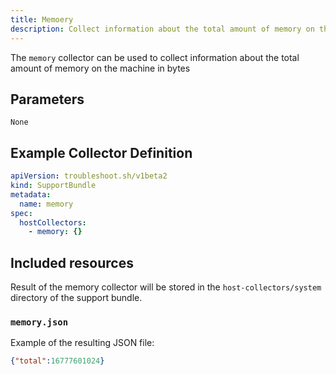 ```yaml
---
title: Memoery
description: Collect information about the total amount of memory on the machine
---
```


The `memory` collector can be used to collect information about the total amount of memory on the machine in bytes

## Parameters

`None`

## Example Collector Definition

```yaml
apiVersion: troubleshoot.sh/v1beta2
kind: SupportBundle
metadata:
  name: memory
spec:
  hostCollectors:
    - memory: {}
```


## Included resources

Result of the memory collector will be stored in the `host-collectors/system` directory of the support bundle.

### `memory.json`

Example of the resulting JSON file:

```json
{"total":16777601024}
```
